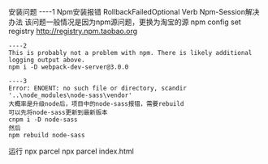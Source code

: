安装问题
    ----1
    Npm安装报错 RollbackFailedOptional Verb Npm-Session解决办法
    该问题一般情况是因为npm源问题，更换为淘宝的源
    npm config set registry http://registry.npm.taobao.org

    ----2
    This is probably not a problem with npm. There is likely additional logging output above.
    npm i -D webpack-dev-server@3.0.0

    ----3
    Error: ENOENT: no such file or directory, scandir '..\node_modules\node-sass\vendor'
    大概率是升级node后，项目中的node-sass报错，需要rebuild
    可以先将node-sass更新到最新版本
    cnpm i -D node-sass 
    然后
    npm rebuild node-sass

运行
    npx parcel
    npx parcel index.html